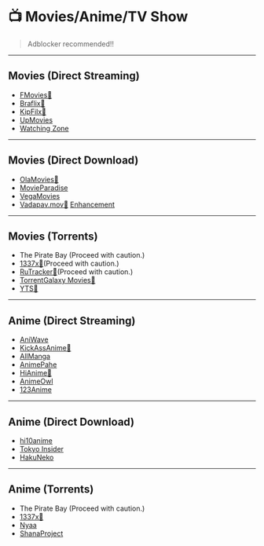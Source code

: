 # 📺 Movies/Anime/TV Show

> Adblocker recommended!!

---
## Movies (Direct Streaming)
- [FMovies🐐](https://fmoviesz.to/)
- [Braflix🐐](https://www.braflix.video/)
- [KipFilx🐐](https://kipflix.vercel.app/)
- [UpMovies](https://upmovies.net/)
- [Watching Zone](https://www.watching.zone/)

---
## Movies (Direct Download)
- [OlaMovies🐐](https://olamovies.life/)
- [MovieParadise](https://movieparadise.org/)
- [VegaMovies](https://vegamovies.earth/)
- [Vadapav.mov🐐](https://vadapav.mov/) [Enhancement](https://greasyfork.org/en/scripts/496099)

---
## Movies (Torrents)
- The Pirate Bay (Proceed with caution.)
- [1337x🐐](https://1337x.to)(Proceed with caution.)
- [RuTracker🐐](https://rutracker.org/forum/index.php?c=2)(Proceed with caution.)
- [TorrentGalaxy Movies🐐](https://torrentgalaxy.to/torrents.php?parent_cat=Movies)
- [YTS🐐](https://yts.mx/)

---
## Anime (Direct Streaming)
- [AniWave](https://aniwave.to/)
- [KickAssAnime🐐](https://kickassanime.mx/)
- [AllManga](https://allmanga.to/)
- [AnimePahe](https://animepahe.ru/)
- [HiAnime🐐](https://hianime.to/)
- [AnimeOwl](https://animeowl.live/)
- [123Anime](https://123animes.ru/)

---
## Anime (Direct Download)
- [hi10anime](https://hi10anime.com/)
- [Tokyo Insider](https://www.tokyoinsider.com/)
- [HakuNeko](https://hakuneko.download/)

---
## Anime (Torrents)
- The Pirate Bay (Proceed with caution.)
- [1337x🐐](https://1337x.to/popular-anime)
- [Nyaa](https://nyaa.si/)
- [ShanaProject](https://www.shanaproject.com/)
